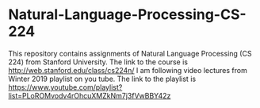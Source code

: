 # Natural-Language-Processing-CS-224
This repository contains assignments of Natural Language Processing (CS 224) from Stanford University. The link to the course is http://web.stanford.edu/class/cs224n/
I am following video lectures from Winter 2019 playlist on you tube. The link to the playlist is https://www.youtube.com/playlist?list=PLoROMvodv4rOhcuXMZkNm7j3fVwBBY42z

